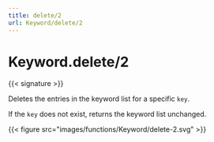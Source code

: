 ```yaml
---
title: delete/2
url: Keyword/delete/2
---
```


# Keyword.delete/2

{{< signature >}}

Deletes the entries in the keyword list for a specific `key`.

If the `key` does not exist, returns the keyword list unchanged.

{{< figure src="images/functions/Keyword/delete-2.svg" >}}
